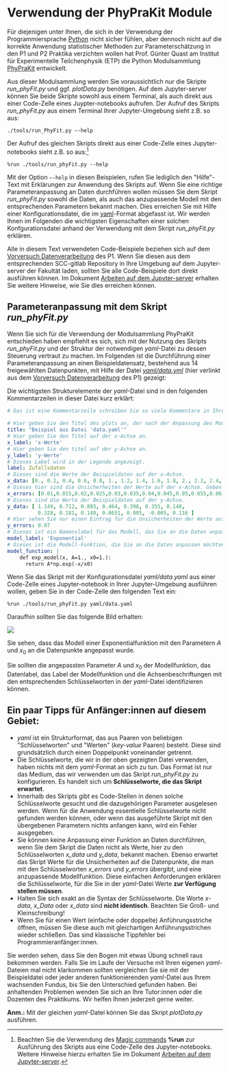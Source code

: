 # Verwendung der PhyPraKit Module

Für diejenigen unter Ihnen, die sich in der Verwendung der Programmiersprache [Python](https://www.python.org/) nicht sicher fühlen, aber dennoch nicht auf die korrekte Anwendung statistischer Methoden zur Parameterschätzung in den P1 und P2 Praktika verzichten wollen hat Prof. Günter Quast am Institut für Experimentelle Teilchenphysik (ETP) die Python Modulsammlung [PhyPraKit](https://etpwww.etp.kit.edu/~quast/PhyPraKit/htmldoc/) entwickelt.

Aus dieser Modulsammlung werden Sie voraussichtlich nur die Skripte *run_phyFit.py* und ggf. *plotData.py* benötigen. Auf dem Jupyter-server können Sie beide Skripte sowohl aus einem Terminal, als auch direkt aus einer Code-Zelle eines Juypter-notebooks aufrufen. Der Aufruf des Skripts *run_phyFit.py* aus einem Terminal Ihrer Jupyter-Umgebung sieht z.B. so aus: 

`./tools/run_PhyFit.py –-help`

Der Aufruf des gleichen Skripts direkt aus einer Code-Zelle eines Jupyter-notebooks sieht z.B. so aus:[^1] 

`%run ./tools/run_phyFit.py --help`

Mit der Option `–-help` in diesen Beispielen, rufen Sie lediglich den "Hilfe"-Text mit Erklärungen zur Anwendung des Skripts auf. Wenn Sie eine richtige Parameteranpassung an Daten durchführen wollen müssen Sie dem Skript *run_phyFit.py* sowohl die Daten, als auch das anzupassende Modell mit den entsprechenden Parametern bekannt machen. Dies erreichen Sie mit Hilfe einer Konfigurationsdatei, die im [yaml](https://de.wikipedia.org/wiki/YAML)-Format abgefasst ist. Wir werden Ihnen im Folgenden die wichtigsten Eigenschaften einer solchen Konfgurationsdatei anhand der Verwendung mit dem Skript *run_phyFit.py* erklären. 

Alle in diesem Text verwendeten Code-Beispiele beziehen sich auf dem [Vorversuch Datenverarbeitung](https://git.scc.kit.edu/etp-lehre/p1-for-students/-/tree/main/Vorversuch) des P1. Wenn Sie diesen aus dem entsprechenden SCC-gitlab Repository in Ihre Umgebung auf dem Jupyter-server der Fakultät laden, sollten Sie alle Code-Beispiele dort direkt ausführen können. Im Dokument [Arbeiten auf dem Jupyter-server](https://git.scc.kit.edu/etp-lehre/p1-for-students/-/blob/main/Jupyter-server.md) erhalten Sie weitere Hinweise, wie Sie dies erreichen können.

[^1]: Beachten Sie die Verwendung des [Magic commands](https://ipython.readthedocs.io/en/stable/interactive/magics.html) **%run** zur Ausführung des Skripts aus eine Code-Zelle des Jupyter-notebooks. Weitere Hinweise hierzu erhalten Sie im Dokument [Arbeiten auf dem Jupyter-server](https://git.scc.kit.edu/etp-lehre/p1-for-students/-/blob/main/Jupyter-server.md).

## Parameteranpassung mit dem Skript *run_phyFit.py*

Wenn Sie sich für die Verwendung der Modulsammlung PhyPraKit entschieden haben empfiehlt es sich, sich mit der Nutzung des Skripts *run_phyFit.py* und der Struktur der notwendigen *yaml*-Datei zu dessen Steuerung vertraut zu machen. Im Folgenden ist die Durchführung einer Parameteranpassung an einen Beispieldatensatz, bestehend aus 14 freigewählten Datenpunkten, mit Hilfe der Datei [*yaml/data.yml*](https://git.scc.kit.edu/etp-lehre/p1-for-students/-/blob/main/Vorversuch/yaml/data.yaml) (hier verlinkt aus dem [Vorversuch Datenverarbeitung](https://git.scc.kit.edu/etp-lehre/p1-for-students/-/tree/main/Vorversuch) des P1) gezeigt: 

Die wichtigsten Strukturelemente der *yaml*-Datei sind in den folgenden Kommentarzeilen in dieser Datei kurz erklärt: 

```yaml
# Das ist eine Kommentarzeile schreiben Sie so viele Kommentare in Ihre yaml-Dateien, wie sie möchten! 

# Hier geben Sie den Titel des plots an, der nach der Anpassung des Modells and die Daten angezeigt werden wird.
title: "Beispiel aus Datei 'data.yaml'"
# Hier geben Sie den Titel auf der x-Achse an.
x_label: 'x-Werte'
# Hier geben Sie den titel auf der y-Achse an.
y_label: 'y-Werte'
# Dieses Label wird in der Legende angezeigt. 
label: Zufallsdaten
# Dieses sind die Werte der Beispieldaten auf der x-Achse.
x_data: [0., 0.2, 0.4, 0.6, 0.8, 1., 1.2, 1.4, 1.6, 1.8, 2., 2.2, 2.4, 2.6]
# Dieses hier sind die Unsicherheiten der Werte auf der x-Achse. Geben Sie nur eine einzige Zahl an, gilt diese als Unsicherheit für alle Werte. Dies wird die Verwendung in diesem Versuch sein. 
x_errors: [0.01,0.015,0.02,0.025,0.03,0.035,0.04,0.045,0.05,0.055,0.06,0.065,0.07,0.075]
# Dieses sind die Werte der Beispieldaten auf der y-Achse.  
y_data: [ 1.149, 0.712, 0.803, 0.464, 0.398, 0.355, 0.148,
          0.328, 0.181, 0.140, 0.0651, 0.005, -0.005, 0.116 ]
# Hier sehen Sie nur einen Eintrag für die Unsicherheiten der Werte auf der y-Achse. Das entspricht der Verwendung in diesem Versuch.
y_errors: 0.07
# Dieses ist ein Namenslabel für das Modell, das Sie an die Daten anpassen möchten.
model_label: 'Exponential'
# Dieses ist die Modell-Funktion, die Sie an die Daten anpassen möchten. Beachten Sie das "|"-Symbol nach dem yaml-Schlüsselwort "model_function". Danach folgt die definition der Funktion in Python. Sie können alle vor-installerten Bibliotheken, wie z.B. Numpy (np) verwenden. 
model_function: |
    def exp_model(x, A=1., x0=1.):
      return A*np.exp(-x/x0)
```

Wenn Sie das Skript mit der Konfigurationsdatei *yaml/data.yaml* aus einer Code-Zelle eines Jupyter-notebook in Ihrer Jupyter-Umgebung ausführen wollen, geben Sie in der Code-Zelle den folgenden Text ein:

`%run ./tools/run_phyFit.py yaml/data.yaml`

Daraufhin sollten Sie das folgende Bild erhalten:     

![](/home/rwolf/Data/Vorlesungen/2022/2022-WS-P1/p1-for-students/figures/xyData_and_Model.png)

Sie sehen, dass das Modell einer Exponentialfunktion mit den Parametern $A$ und $x_{0}$ an die Datenpunkte angepasst wurde.

Sie sollten die angepassten Parameter $A$ und $x_{0}$ der Modellfunktion, das Datenlabel, das Label der Modellfunktion und die Achsenbeschriftungen mit den entsprechenden Schlüsselworten in der *yaml*-Datei identifizieren können. 

## Ein paar Tipps für Anfänger:innen auf diesem Gebiet: 

- *yaml* ist ein Strukturformat, das aus Paaren von beliebigen "Schlüsselworten" und "Werten" (*key-value* Paaren) besteht. Diese sind grundsätzlich durch einen Doppelpunkt voneinander getrennt. 
- Die Schlüsselworte, die wir in der oben gezeigten Datei verwenden, haben nichts mit dem *yaml*-Format an sich zu tun. Das Format ist nur das Medium, das wir verwenden um das Skript *run_phyFit.py* zu konfigurieren. Es handelt sich um **Schlüsselworte, die das Skript erwartet**. 
- Innerhalb des Skripts gibt es Code-Stellen in denen solche Schlüsselworte gesucht und die dazugehörigen Parameter ausgelesen werden. Wenn für die Anwendung essentielle Schlüsselworte nicht gefunden werden können, oder wenn das ausgeführte Skript mit den übergebenen Parametern nichts anfangen kann, wird ein Fehler ausgegeben.  
- Sie können keine Anpassung einer Funktion an Daten durchführen, wenn Sie dem Skript die Daten nicht als Werte, hier zu den Schlüsselworten *x_data* und *y_data*, bekannt machen. Ebenso erwartet das Skript Werte für die Unsicherheiten auf die Datenpunkte, die man mit den Schlüsselworten *x_errors* und *y_errors* übergibt, und eine anzupassende Modellfunktion. Diese einfachen Anforderungen erklären die Schlüsselworte, für die Sie in der *yaml*-Datei Werte **zur Verfügung stellen müssen**.
- Halten Sie sich exakt an die Syntax der Schlüsselworte. Die Worte *x-data*, *x_Data* oder *x_data* sind **nicht identisch**. Beachten Sie Groß- und Kleinschreibung!
- Wenn Sie für einen Wert (einfache oder doppelte) Anführungsstriche öffnen, müssen Sie diese auch mit gleichartigen Anführungsstrichen wieder schließen. Das sind klassische Tippfehler bei Programmieranfänger:innen. 

Sie werden sehen, dass Sie den Bogen mit etwas Übung schnell raus bekommen werden. Falls Sie im Laufe der Versuche mit Ihren eigenen *yaml*-Dateien mal nicht klarkommen sollten vergleichen Sie sie mit der Beispieldatei oder jeder anderen funktionierenden *yaml*-Datei aus Ihrem wachsenden Fundus, bis Sie den Unterschied gefunden haben. Bei anhaltenden Problemen wenden Sie sich an Ihre Tutor:innen oder die Dozenten des Praktikums. Wir helfen Ihnen jederzeit gerne weiter.  

**Anm.:** Mit der gleichen *yaml*-Datei können Sie das Skript *plotData.py* ausführen.  

